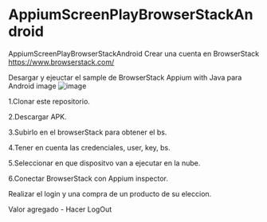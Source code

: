 # AppiumScreenPlayBrowserStackAndroid

AppiumScreenPlayBrowserStackAndroid
Crear una cuenta en BrowserStack https://www.browserstack.com/

Desargar y ejeuctar el sample de BrowserStack Appium with Java para Android image
![image](https://user-images.githubusercontent.com/107648922/229818978-c33c3e9b-4f18-446e-893e-565c6ebcf21b.png)


1.Clonar este repositorio.

2.Descargar APK.

3.Subirlo en el browserStack para obtener el bs.

4.Tener en cuenta las credenciales, user, key, bs.

5.Seleccionar en que dispositvo van a ejecutar en la nube.

6.Conectar BrowserStack con Appium inspector.

Realizar el login y una compra de un producto de su eleccion.

Valor agregado - Hacer LogOut

